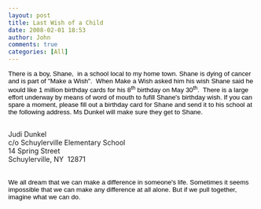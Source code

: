 ```yaml
---
layout: post
title: Last Wish of a Child
date: 2008-02-01 18:53
author: John
comments: true
categories: [All]
---
```

<P class=MsoNormal style="MARGIN: 0in 0in 0pt; mso-margin-top-alt: auto; mso-margin-bottom-alt: auto"><SPAN style="FONT-SIZE: 10pt; COLOR: black; FONT-FAMILY: 'Arial','sans-serif'">There is a boy, Shane, &nbsp;in a school local to my home town. Shane is dying of cancer and is part of "Make a Wish".&nbsp; When Make a Wish asked him his wish Shane said he would like 1 million birthday cards for his 8<SUP>th</SUP> birthday on May 30<SUP>th</SUP>.&nbsp; There is a large effort underway by means of word of mouth to fufill Shane's birthday wish. If you can spare a moment, please fill out a birthday card for Shane and send it to his school at the following address. Ms Dunkel will make sure they get to Shane.</SPAN></P><SPAN style="FONT-SIZE: 10pt; COLOR: navy; FONT-FAMILY: 'Arial','sans-serif'"><?xml:namespace prefix = o ns = "urn:schemas-microsoft-com:office:office" /><o:p>&nbsp;</o:p></SPAN> <P>Judi Dunkel<BR>c/o Schuylerville Elementary School<BR>14 Spring Street <BR>Schuylerville, NY&nbsp; 12871 <BR></P><?XML:NAMESPACE PREFIX = U1 /><U1:PLACE u6:st="on"></U1:PLACE><U1:PLACE u6:st="on"> <P class=MsoNormal style="MARGIN: 0in 0in 0pt; mso-margin-top-alt: auto; mso-margin-bottom-alt: auto"><SPAN style="FONT-SIZE: 10pt; COLOR: black; FONT-FAMILY: 'Arial','sans-serif'"></SPAN>&nbsp;</P> <P class=MsoNormal style="MARGIN: 0in 0in 0pt; mso-margin-top-alt: auto; mso-margin-bottom-alt: auto"><SPAN style="FONT-SIZE: 10pt; COLOR: black; FONT-FAMILY: 'Arial','sans-serif'">We all dream that we can make a difference in someone's life. Sometimes it seems impossible that we can make any difference at all alone. But if we pull together, imagine what we can do.</SPAN></P></U1:PLACE>

